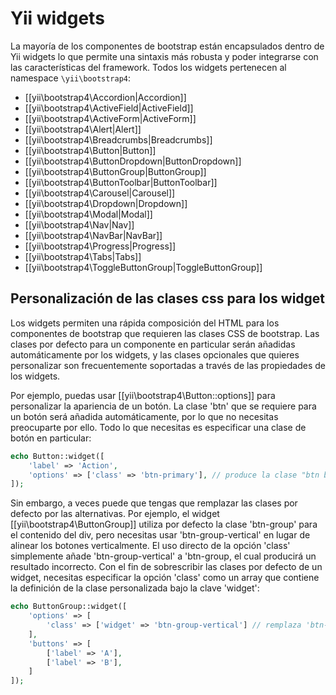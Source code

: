 Yii widgets
===========

La mayoría de los componentes de bootstrap están encapsulados dentro de Yii widgets lo que permite una sintaxis
más robusta y poder integrarse con las características del framework. Todos los widgets pertenecen
al namespace `\yii\bootstrap4`:

- [[yii\bootstrap4\Accordion|Accordion]]
- [[yii\bootstrap4\ActiveField|ActiveField]]
- [[yii\bootstrap4\ActiveForm|ActiveForm]]
- [[yii\bootstrap4\Alert|Alert]]
- [[yii\bootstrap4\Breadcrumbs|Breadcrumbs]]
- [[yii\bootstrap4\Button|Button]]
- [[yii\bootstrap4\ButtonDropdown|ButtonDropdown]]
- [[yii\bootstrap4\ButtonGroup|ButtonGroup]]
- [[yii\bootstrap4\ButtonToolbar|ButtonToolbar]]
- [[yii\bootstrap4\Carousel|Carousel]]
- [[yii\bootstrap4\Dropdown|Dropdown]]
- [[yii\bootstrap4\Modal|Modal]]
- [[yii\bootstrap4\Nav|Nav]]
- [[yii\bootstrap4\NavBar|NavBar]]
- [[yii\bootstrap4\Progress|Progress]]
- [[yii\bootstrap4\Tabs|Tabs]]
- [[yii\bootstrap4\ToggleButtonGroup|ToggleButtonGroup]]


## Personalización de las clases css para los widget <span id="customizing-css-classes"></span>

Los widgets permiten una rápida composición del HTML para los componentes de bootstrap que requieren las clases
CSS de bootstrap.
Las clases por defecto para un componente en particular serán añadidas automáticamente por los widgets, y las clases
opcionales que quieres personalizar son frecuentemente soportadas a través de las propiedades de los widgets.

Por ejemplo, puedas usar [[yii\bootstrap4\Button::options]] para personalizar la apariencia de un botón.
La clase 'btn' que se requiere para un botón será añadida automáticamente, por lo que no necesitas preocuparte
por ello.
Todo lo que necesitas es especificar una clase de botón en particular:

```php
echo Button::widget([
    'label' => 'Action',
    'options' => ['class' => 'btn-primary'], // produce la clase "btn btn-primary"
]);
```

Sin embargo, a veces puede que tengas que remplazar las clases por defecto por las alternativas.
Por ejemplo, el widget [[yii\bootstrap4\ButtonGroup]] utiliza por defecto la clase 'btn-group' para el contenido del div, pero necesitas usar 'btn-group-vertical' en lugar de alinear los botones verticalmente.
El uso directo de la opción 'class' simplemente añade 'btn-group-vertical' a 'btn-group, el cual producirá un resultado incorrecto.
Con el fin de sobrescribir las clases por defecto de un widget, necesitas especificar la opción 'class' como un
array que contiene la definición de la clase personalizada bajo la clave 'widget':

```php
echo ButtonGroup::widget([
    'options' => [
        'class' => ['widget' => 'btn-group-vertical'] // remplaza 'btn-group' con 'btn-group-vertical'
    ],
    'buttons' => [
        ['label' => 'A'],
        ['label' => 'B'],
    ]
]);
```
